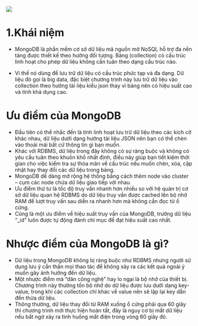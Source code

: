 <img src="https://d1iv5z3ivlqga1.cloudfront.net/wp-content/uploads/2021/12/02152006/mongoDB-la-gi.png">

# 1.Khái niệm
- MongoDB là phần mềm cơ sở dữ liệu mã nguồn mở NoSQL hỗ trợ đa nền tảng được thiết kế theo hướng đối tượng. Bảng (collection) có cấu trúc linh hoạt cho phép dữ liệu không cần tuân theo dạng cấu trúc nào.

- Vì thế nó dùng để lưu trữ dữ liệu có cấu trúc phức tạp và đa dạng. Dữ liệu đó gọi là big data, đặc biệt chương trình này lưu trữ dữ liệu vào collection theo hướng tài liệu kiểu json thay vì bảng nên có hiệu suất cao và tính khả dụng cao.





# Ưu điểm của MongoDB
- Đầu tiên có thể nhắc đến là tính linh hoạt lưu trữ dữ liệu theo các kích cỡ khác nhau, dữ liệu dưới dạng hướng tài liệu JSON nên bạn có thể chèn vào thoải mái bất cứ thông tin gì bạn muốn.
- Khác với RDBMS, dữ liệu trong đây không có sự ràng buộc và không có yêu cầu tuân theo khuôn khổ nhất định, điều này giúp bạn tiết kiệm thời gian cho việc kiểm tra sự thỏa mãn về cấu trúc nếu muốn chèn, xóa, cập nhật hay thay đổi các dữ liệu trong bảng.
- MongoDB dễ dàng mở rộng hệ thống bằng cách thêm node vào cluster – cụm các node chứa dữ liệu giao tiếp với nhau.
- Ưu điểm thứ tư là tốc độ truy vấn nhanh hơn nhiều so với hệ quản trị cơ sở dữ liệu quan hệ RDBMS do dữ liệu truy vấn được cached lên bộ nhớ RAM để lượt truy vấn sau diễn ra nhanh hơn mà không cần đọc từ ổ cứng.
- Cũng là một ưu điểm về hiệu suất truy vấn của MongoDB, trường dữ liệu “_id” luôn được tự động đánh chỉ mục để đạt hiệu suất cao nhất.
# Nhược điểm của MongoDB là gì?
- Dữ liệu trong MongoDB không bị ràng buộc như RDBMS nhưng người sử dụng lưu ý cẩn thận mọi thao tác để không xảy ra các kết quả ngoài ý muốn gây ảnh hưởng đến dữ liệu.
- Một nhược điểm mà “dân công nghệ” hay lo ngại là bộ nhớ của thiết bị. Chương trình này thường tốn bộ nhớ do dữ liệu được lưu dưới dạng key-value, trong khi các collection chỉ khác về value nên sẽ lặp lại key dẫn đến thừa dữ liệu.
- Thông thường, dữ liệu thay đổi từ RAM xuống ổ cứng phải qua 60 giây thì chương trình mới thực hiện hoàn tất, đây là nguy cơ bị mất dữ liệu nếu bất ngờ xảy ra tình huống mất điện trong vòng 60 giây đó.



